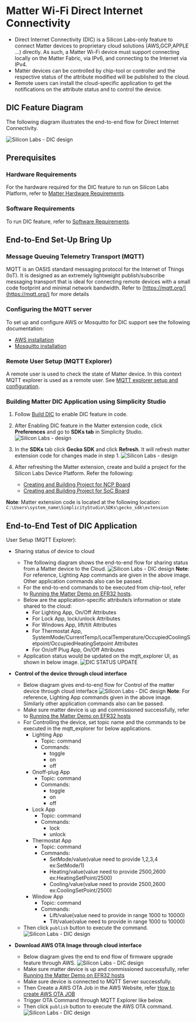 # Matter Wi-Fi Direct Internet Connectivity

- Direct Internet Connectivity (DIC) is a Silicon Labs-only feature to connect Matter devices to proprietary cloud solutions (AWS,GCP,APPLE ...) directly. As such, a Matter Wi-Fi device must support connecting locally on the Matter Fabric, via IPv6, and connecting to the Internet via IPv4.
- Matter devices can be controlled by chip-tool or controller and the respective status of the attribute modified will be published to the cloud.
- Remote users can install the cloud-specific application to get the notifications on the attribute status and to control the device.

## DIC Feature Diagram

The following diagram illustrates the end-to-end flow for Direct Internet Connectivity.

  ![Silicon Labs - DIC design](./images/dic-flow.png)

## Prerequisites

### Hardware Requirements

For the hardware required for the DIC feature to run on Silicon Labs Platform, refer to [Matter Hardware Requirements](/matter/<docspace-docleaf-version>/matter-prerequisites/hardware-requirements#matter-over-wi-fi-accessory-device-requirements).

### Software Requirements

To run DIC feature, refer to [Software Requirements](/matter/<docspace-docleaf-version>/matter-prerequisites/software-requirements).

## End-to-End Set-Up Bring Up

### Message Queuing Telemetry Transport (MQTT)

MQTT is an OASIS standard messaging protocol for the Internet of Things (IoT). It is designed as an extremely lightweight publish/subscribe messaging transport that is ideal for connecting remote devices with a small code footprint and minimal network bandwidth. Refer to [https://mqtt.org/](https://mqtt.org/) for more details

### Configuring the MQTT server

To set up and configure AWS or Mosquitto for DIC support see the following documentation: 

- [AWS installation](./aws-configuration-registration.md)
- [Mosquitto installation](./mosquitto-setup.md)

### Remote User Setup (MQTT Explorer)

A remote user is used to check the state of Matter device. In this context MQTT explorer is used as a remote user. See [MQTT explorer setup and configuration](./mqtt-explorer-setup.md).

### Building Matter DIC Application using Simplicity Studio

1. Follow [Build DIC](./build-dic.md) to enable DIC feature in code.

2. After Enabling DIC feature in the Matter extension code, click **Preferences** and go to **SDKs tab** in Simplicity Studio.
   ![Silicon Labs - design](./images/dic-extension-refresh.png)

3. In the **SDKs** tab click  **Gecko SDK** and click **Refresh**. It will refresh matter extension code for changes made in step 1.
   ![Silicon Labs - design](./images/dic-extension-refresh-1.png)

4. After refreshing the Matter extension, create and build a project for the Silicon Labs Device Platform. Refer the following:
    - [Creating and Building Project for NCP Board](/matter/<docspace-docleaf-version>/matter-wifi-getting-started-example/getting-started-efx32-ncp#building-and-flashing-an-application)
    - [Creating and Building Project for SoC Board](/matter/<docspace-docleaf-version>/matter-wifi-getting-started-example/getting-started-with-soc#building-the-917-soc-matter-accessory-devices-using-simplicity-studio)

**Note**: Matter extension code is located at the following location: `C:\Users\system_name\SimplicityStudio\SDKs\gecko_sdk\extension`

## End-to-End Test of DIC Application

User Setup (MQTT Explorer):

  - Sharing status of device to cloud
    - The following diagram shows the end-to-end flow for sharing status from a Matter device to the Cloud.
    ![Silicon Labs - DIC design](./images/dic-status-sharing.png)
**Note**: For reference, Lighting App commands are given in the above image. Other application commands also can be passed.    
    - For the end-to-end commands to be executed from chip-tool, refer to [Running the Matter Demo on EFR32 hosts](/matter/<docspace-docleaf-version>/matter-wifi-run-demo).
    - Below are the application-specific attribute/s information or state shared to the cloud:
       - For Lighting App, On/Off Attributes
       - For Lock App, lock/unlock Attributes
       - For Windows App, lift/tilt Attributes
       - For Thermostat App, SystemMode/CurrentTemp/LocalTemperature/OccupiedCoolingSetpoint/OccupiedHeatingSetpoint Attributes
       - For On/off Plug App, On/Off Attributes
    - Application status would be updated on the mqtt_explorer UI, as shown in below image.
      ![DIC STATUS UPDATE](./images/mqtt-explorer-4.png)

 - **Control of the device through cloud interface**
     - Below diagram gives end-to-end flow for Control of the matter device through cloud interface
      ![Silicon Labs - DIC design](./images/dic-control-part.png)
**Note**: For reference, Lighting App commands given in the above image. Similarly other application commands also can be passed.     
     - Make sure matter device is up and commissioned successfully, refer to [Running the Matter Demo on EFR32 hosts](/matter/<docspace-docleaf-version>/matter-wifi-run-demo)
     - For Controlling the device, set topic name and the commands to be executed in the mqtt_explorer for below applications.
       - Lighting App
         - Topic: command
         - Commands:
           - toggle
           - on
           - off
       - Onoff-plug App
         - Topic: command
         - Commands:
           - toggle
           - on
           - off
       - Lock App
         - Topic: command
         - Commands:
           - lock
           - unlock
       - Thermostat App
         - Topic: command
         - Commands:
           - SetMode/value(value need to provide 1,2,3,4 ex:SetMode/1)
           - Heating/value(value need to provide 2500,2600 ex:HeatingSetPoint/2500)
           - Cooling/value(value need to provide 2500,2600 ex:CoolingSetPoint/2500)
       - Window App
         - Topic: command
         - Commands:
            - Lift/value(value need to provide in range 1000 to 10000)
            - Tilt/value(value need to provide in range 1000 to 10000)
    - Then click `publish` button to execute the command.
   ![Silicon Labs - DIC design](./images/control-device-through-cloud.png)
 
 - **Download AWS OTA Image through cloud interface**
     - Below diagram gives the end to end flow of firmware upgrade feature through AWS.
      ![Silicon Labs - DIC design](./images/dic-aws-ota.png)
     - Make sure matter device is up and commissioned successfully, refer [Running the Matter Demo on EFR32 hosts](/matter/<docspace-docleaf-version>/matter-wifi-run-demo)
     - Make sure device is connected to MQTT Server successfully.
     - Then Create a AWS OTA Job in the AWS Website, refer [How to create AWS OTA JOB](aws-configuration-registration.md)
     - Trigger OTA Command through MQTT Explorer like below.
     - Then click `publish` button to execute the AWS OTA command.
   ![Silicon Labs - DIC design](./images/download-aws-ota-through-cloud.png)